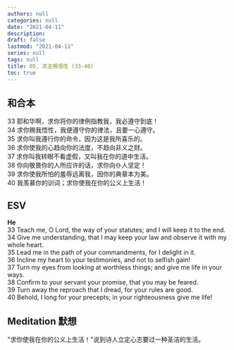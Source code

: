 ```yaml
---
authors: null
categories: null
date: "2021-04-11"
description: 
draft: false
lastmod: "2021-04-11"
series: null
tags: null
title: 05. 求主赐悟性 (33-40)
toc: true
---
```



<!--more-->
## 和合本

33   耶和华啊，求你将你的律例指教我，我必遵守到底！  
34   求你赐我悟性，我便遵守你的律法，且要一心遵守。  
35   求你叫我遵行你的命令，因为这是我所喜乐的。  
36   求你使我的心趋向你的法度，不趋向非义之财。  
37   求你叫我转眼不看虚假，又叫我在你的道中生活。  
38   你向敬畏你的人所应许的话，求你向仆人坚定！  
39   求你使我所怕的羞辱远离我，因你的典章本为美。  
40   我羡慕你的训词；求你使我在你的公义上生活！   

## ESV
**He**  
33 Teach me, O Lord, the way of your statutes; and I will keep it to the end.  
34 Give me understanding, that I may keep your law and observe it with my whole heart.  
35 Lead me in the path of your commandments, for I delight in it.  
36 Incline my heart to your testimonies, and not to selfish gain!  
37 Turn my eyes from looking at worthless things; and give me life in your ways.  
38 Confirm to your servant your promise, that you may be feared.  
39 Turn away the reproach that I dread, for your rules are good.  
40 Behold, I long for your precepts; in your righteousness give me life!  


## Meditation 默想
"求你使我在你的公义上生活！"说到诗人立定心志要过一种圣洁的生活。


<script>
    var refTagger = {
        settings: {
            bibleVersion: "KJV" /*hlybblsmpshndtn*/
        }
    }; 

    (function(d, t) {
        var n=d.querySelector('[nonce]');
        refTagger.settings.nonce = n && (n.nonce||n.getAttribute('nonce'));
        var g = d.createElement(t), s = d.getElementsByTagName(t)[0];
        g.src = 'https://api.reftagger.com/v2/RefTagger.js';
        g.nonce = refTagger.settings.nonce;
        s.parentNode.insertBefore(g, s);
    }(document, 'script'));
</script>